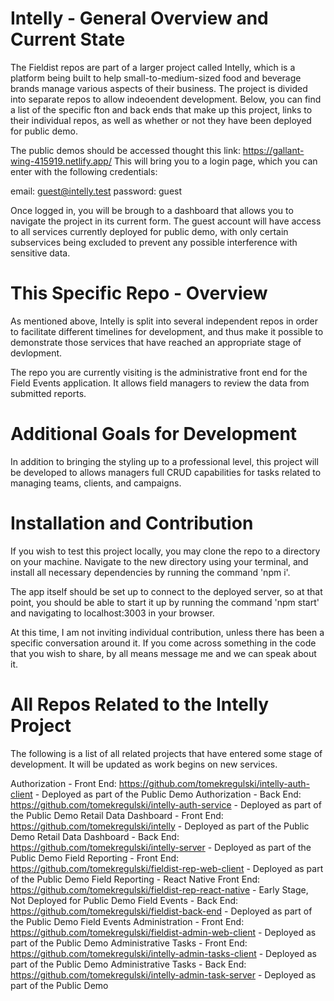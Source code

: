 # Intelly - General Overview and Current State

The Fieldist repos are part of a larger project called Intelly, which is a platform being built to help small-to-medium-sized food and beverage brands manage various aspects of their business. The project is divided into separate repos to allow indeoendent development. Below, you can find a list of the specific fton and back ends that make up this project, links to their individual repos, as well as whether or not they have been deployed for public demo.

The public demos should be accessed thought this link: https://gallant-wing-415919.netlify.app/
This will bring you to a login page, which you can enter with the following credentials:

email: guest@intelly.test
password: guest

Once logged in, you will be brough to a dashboard that allows you to navigate the project in its current form. The guest account will have access to all services currently deployed for public demo, with only certain subservices being excluded to prevent any possible interference with sensitive data.

# This Specific Repo - Overview

As mentioned above, Intelly is split into several independent repos in order to facilitate different timelines for development, and thus make it possible to demonstrate those services that have reached an appropriate stage of devlopment.

The repo you are currently visiting is the administrative front end for the Field Events application. It allows field managers to review the data from submitted reports.

# Additional Goals for Development

In addition to bringing the styling up to a professional level, this project will be developed to allows managers full CRUD capabilities for tasks related to managing teams, clients, and campaigns.

# Installation and Contribution

If you wish to test this project locally, you may clone the repo to a directory on your machine. Navigate to the new directory using your terminal, and install all necessary dependencies by running the command 'npm i'.

The app itself should be set up to connect to the deployed server, so at that point, you should be able to start it up by running the command 'npm start' and navigating to localhost:3003 in your browser.

At this time, I am not inviting individual contribution, unless there has been a specific conversation around it. If you come across something in the code that you wish to share, by all means message me and we can speak about it.

# All Repos Related to the Intelly Project

The following is a list of all related projects that have entered some stage of development. It will be updated as work begins on new services.

Authorization - Front End: https://github.com/tomekregulski/intelly-auth-client - Deployed as part of the Public Demo
Authorization - Back End: https://github.com/tomekregulski/intelly-auth-service - Deployed as part of the Public Demo
Retail Data Dashboard - Front End: https://github.com/tomekregulski/intelly - Deployed as part of the Public Demo
Retail Data Dashboard - Back End: https://github.com/tomekregulski/intelly-server - Deployed as part of the Public Demo
Field Reporting - Front End: https://github.com/tomekregulski/fieldist-rep-web-client - Deployed as part of the Public Demo
Field Reporting - React Native Front End: https://github.com/tomekregulski/fieldist-rep-react-native - Early Stage, Not Deployed for Public Demo
Field Events - Back End: https://github.com/tomekregulski/fieldist-back-end - Deployed as part of the Public Demo
Field Events Administration - Front End: https://github.com/tomekregulski/fieldist-admin-web-client - Deployed as part of the Public Demo
Administrative Tasks - Front End: https://github.com/tomekregulski/intelly-admin-tasks-client - Deployed as part of the Public Demo
Administrative Tasks - Back End: https://github.com/tomekregulski/intelly-admin-task-server - Deployed as part of the Public Demo
